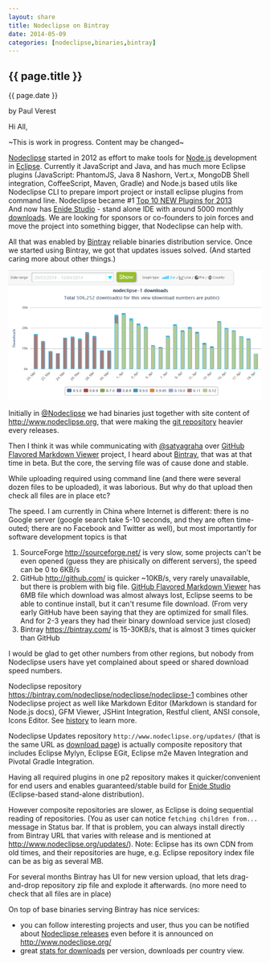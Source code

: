 ```yaml
---
layout: share
title: Nodeclipse on Bintray
date: 2014-05-09
categories: [nodeclipse,binaries,bintray]
---
```



## {{ page.title }}

<p class="meta">{{ page.date }}</p> by Paul Verest

Hi All, 

~This is work in progress. Content may be changed~

[Nodeclipse](http://www.nodeclipse.org/) started in 2012 as effort to make tools for [Node.js](http://www.nodejs.org/)
 development in [Eclipse](http://www.eclipse.org/).
 Currently it JavaScript and Java, and has much more Eclipse plugins (JavaScript: PhantomJS, Java 8 Nashorn, Vert.x, MongoDB Shell integration,
 CoffeeScript, Maven, Gradle)
 and Node.js based utils like Nodeclipse CLI to prepare import project or install eclipse plugins from command line.
 Nodeclipse became #1 [Top 10 NEW Plugins for 2013](http://www.eclipse.org/community/eclipse_newsletter/2013/december/article2.php)  
 And now has [Enide Studio](http://www.nodeclipse.org/enide/studio/2014/) -
 stand alone IDE with around 5000 monthly [downloads](https://sourceforge.net/projects/nodeclipse/).
 We are looking for sponsors or co-founders to join forces and move the project into something bigger, that Nodeclipse can help with. 

All that was enabled by [Bintray](https://bintray.com/) reliable binaries distribution service.
Once we started using Bintray, we got that updates issues solved. (And started caring more about other things.)

[![](/img/bintray-nodeclipse-stats-month-to-20140419-680x350.png)](https://bintray.com/nodeclipse/nodeclipse/nodeclipse-1/view/statistics)
 
Initially in [@Nodeclipse](https://github.com/nodeclipse/) we had binaries just together
 with site content of <http://www.nodeclipse.org>,
that were making the [git repository](https://github.com/Nodeclipse/www.nodeclipse.org/tree/gh-pages/updates-050)
heavier every releases.

Then I think it was while communicating with [@satyagraha](https://github.com/satyagraha/gfm_viewer)
 over [GitHub Flavored Markdown Viewer](https://github.com/satyagraha/gfm_viewer) project,
 I heard about [Bintray](https://bintray.com/),
 that was at that time in beta. But the core, the serving file was of cause done and stable.
 
While uploading required using command line (and there were several dozen files to be uploaded), it was laborious.
But why do that upload then check all files are in place etc?

The speed. I am currently in China where Internet is different: there is no Google server (google search take 5-10 seconds, 
and they are often time-outed; there are no Facebook and Twitter as well), but most importantly for software development topics
is that 

1. SourceForge <http://sourceforge.net/> is very slow, some projects can't be even opened (guess they are phisically on different servers),
the speed can be 0 to 6KB/s  
2. GitHub <http://github.com/> is quicker ~10KB/s, very rarely unavailable, but there is problem with big file.
[GitHub Flavored Markdown Viewer](https://github.com/satyagraha/gfm_viewer) has 6MB file which download was almost always lost,
Eclipse seems to be able to continue install, but it can't resume file download.
(From very early GitHub have been saying that they  are optimized for small files. And for 2-3 years
they had their binary download service just closed)
3. Bintray <https://bintray.com/> is 15-30KB/s, that is almost 3 times quicker than GitHub 

I would be glad to get other numbers from other regions,
 but nobody from Nodeclipse users have yet complained about speed or shared download speed numbers.
 
Nodeclipse repository <https://bintray.com/nodeclipse/nodeclipse/nodeclipse-1> combines other Nodeclipse project as well
like Markdown Editor (Markdown is standard for Node.js docs), GFM Viewer, JSHint Integration, Restful client, ANSI console, Icons Editor.
See [history](http://www.nodeclipse.org/history) to learn more.

Nodeclipse Updates repository `http://www.nodeclipse.org/updates/` (that is the same URL as [download page](http://www.nodeclipse.org/updates/))
is actually composite repository that includes Eclipse Mylyn, Eclipse EGit, Eclipse m2e Maven Integration and Pivotal Gradle Integration.

Having all required plugins in one p2 repository makes it quicker/convenient for end users and enables
guaranteed/stable build for [Enide Studio](http://www.nodeclipse.org/enide/studio/2014/) (Eclipse-based stand-alone distribution).

However composite repositories are slower, as Eclipse is doing sequential reading of repositories.
(You as user can notice `fetching children from...` message in Status bar.
If that is problem, you can always install directly from Bintray URL that varies with release
and is mentioned at <http://www.nodeclipse.org/updates/>).
Note: Eclipse has its own CDN from old times, and their repositories are huge, e.g.
Eclipse repository index file can be as big as several MB.

For several months Bintray has UI for new version upload, that lets drag-and-drop repository zip file and explode it afterwards. 
(no more need to check that all files are in place)

On top of base binaries serving Bintray has nice services:

- you can follow interesting projects and user, thus you can be notified about [Nodeclipse releases](https://bintray.com/nodeclipse)
even before it is announced on <http://www.nodeclipse.org/>
- great [stats for downloads](https://bintray.com/nodeclipse/nodeclipse/nodeclipse-1/view/statistics) per version, downloads per country view.
